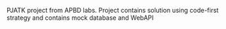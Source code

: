 PJATK project from APBD labs. Project contains solution using code-first strategy and contains mock database and WebAPI

